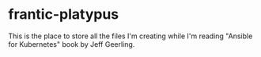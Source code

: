 # frantic-platypus

This is the place to store all the files I'm creating while I'm reading "Ansible for Kubernetes" book by Jeff Geerling.
